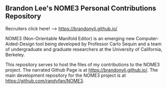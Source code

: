 ## Brandon Lee's NOME3 Personal Contributions Repository

Recruiters click here! --> https://brandonyli.github.io/

NOME3 (Non-Orientable Manifold Editor) is an emerging new Computer-Aided-Design tool being developed by Professor Carlo Sequin and a team of undergraduate and graduate researchers at the University of California, Berkeley.

This repository serves to host the files of my contributions to the NOME3 project. The narrated Github Page is at https://brandonyli.github.io/. The main development repository for the NOME3 project is at https://github.com/randyfan/NOME3.
